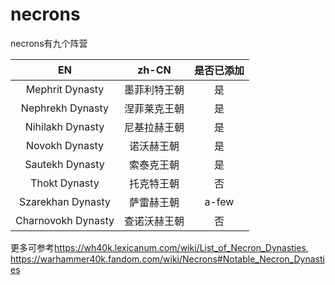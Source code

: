 # necrons

necrons有九个阵营

|         EN         |    zh-CN     | 是否已添加 |
|:------------------:|:------------:|:---------:|
|  Mephrit Dynasty   | 墨菲利特王朝 |     是     |
|  Nephrekh Dynasty  | 涅菲莱克王朝 |     是     |
|  Nihilakh Dynasty  | 尼基拉赫王朝 |     是     |
|   Novokh Dynasty   |  诺沃赫王朝  |     是     |
|  Sautekh Dynasty   |  索泰克王朝  |     是     |
|   Thokt Dynasty    |  托克特王朝  |     否     |
| Szarekhan Dynasty  |  萨雷赫王朝  |     a-few     |
| Charnovokh Dynasty | 查诺沃赫王朝 |     否     |

更多可参考<https://wh40k.lexicanum.com/wiki/List_of_Necron_Dynasties>, <https://warhammer40k.fandom.com/wiki/Necrons#Notable_Necron_Dynasties>
